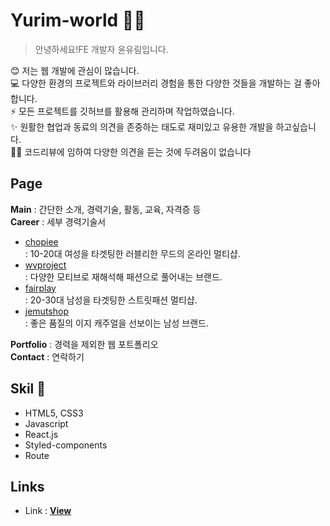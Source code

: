 # Yurim-world 🙋‍♀️
> 안녕하세요!FE 개발자 윤유림입니다.

😊 저는 웹 개발에 관심이 많습니다. <br/>
💻 다양한 환경의 프로젝트와 라이브러리 경험을 통한 다양한 것들을 개발하는 걸 좋아합니다.<br/>
⚡ 모든 프로젝트를 깃허브를 활용해 관리하며 작업하였습니다.<br/>
✨ 원활한 협업과 동료의 의견을 존중하는 태도로 재미있고 유용한 개발을 하고싶습니다.<br/>
🙆‍♀️ 코드리뷰에 임하여 다양한 의견을 듣는 것에 두려움이 없습니다

## Page
__Main__ : 간단한 소개, 경력기술, 활동, 교육, 자격증 등<br/>
__Career__ : 세부 경력기술서<br/>
-  [chopiee](www.chopiee.com) <br/>
: 10-20대 여성을 타겟팅한 러블리한 무드의 온라인 멀티샵.
-  [wvproject](www.wvproject.co.kr) <br/>
: 다양한 모티브로 재해석해 패션으로 풀어내는 브랜드.
-  [fairplay](www.fairplay142.com)<br/>
 : 20-30대 남성을 타겟팅한 스트릿패션 멀티샵.
-  [jemutshop](www.jemutshop.com)<br/>
: 좋은 품질의 이지 캐주얼을 선보이는 남성 브랜드.

__Portfolio__ : 경력을 제외한 웹 포트폴리오<br/>
__Contact__ : 연락하기


## Skil 📃
- HTML5, CSS3
- Javascript
- React.js
- Styled-components
- Route

## Links
-  Link : [__View__](https://xururuca9797.github.io/yurim.dev/)
